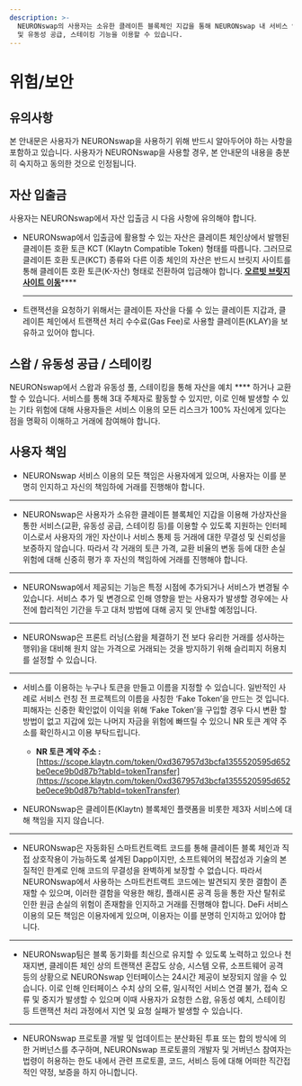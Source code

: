 ```yaml
---
description: >-
  NEURONswap의 사용자는 소유한 클레이튼 블록체인 지갑을 통해 NEURONswap 내 서비스 인터페이스를 활용하고 여러 가상자산의 교환
  및 유동성 공급, 스테이킹 기능을 이용할 수 있습니다.
---
```


# 위험/보안

## 유의사항

본 안내문은 사용자가 NEURONswap을 사용하기 위해 반드시 알아두어야 하는 사항을 포함하고 있습니다. 사용자가 NEURONswap을 사용할 경우, 본 안내문의 내용을 충분히 숙지하고  동의한 것으로 인정됩니다.

## **자산 입출금**

사용자는 NEURONswap에서 자산 입출금 시 다음 사항에 유의해야 합니다.

*   NEURONswap에서 입출금에 활용할 수 있는 자산은 클레이튼 체인상에서 발행된 클레이튼 호환 토큰 KCT (Klaytn Compatible Token) 형태를 따릅니다. 그러므로 클레이튼 호환 토큰(KCT) 종류와 다른 이종 체인의 자산은 반드시 브릿지 사이트를 통해 클레이튼 호환 토큰(K-자산) 형태로 전환하여 입금해야 합니다. [**오르빗 브릿지 사이트 이동**](https://bridge.orbitchain.io)****

    ****
* 트랜잭션을 요청하기 위해서는 클레이튼 자산을 다룰 수 있는 클레이튼 지갑과, 클레이튼 체인에서 트랜잭션 처리 수수료(Gas Fee)로 사용할 클레이튼(KLAY)을 보유하고 있어야 합니다.

## **스왑 / 유동성 공급 / 스테이킹**

NEURONswap에서 스왑과 유동성 풀, 스테이킹을 통해 자산을 예치 **** 하거나 교환할 수 있습니다. 서비스를 통해 3대 주체자로 활동할 수 있지만, 이로 인해 발생할 수 있는 기타 위험에 대해 사용자들은 서비스 이용의 모든 리스크가 100% 자신에게 있다는 점을 명확히 이해하고 거래에 참여해야 합니다.

## **사용자 책임**

* NEURONswap 서비스 이용의 모든 책임은 사용자에게 있으며, 사용자는 이를 분명히 인지하고 자신의 책임하에 거래를 진행해야 합니다.

****

* NEURONswap은 사용자가 소유한 클레이튼 블록체인 지갑을 이용해 가상자산을 통한 서비스(교환, 유동성 공급, 스테이킹 등)를 이용할 수 있도록 지원하는 인터페이스로서 사용자의 개인 자산이나 서비스 통제 등 거래에 대한 무결성 및 신뢰성을 보증하지 않습니다. 따라서 각 거래의 토큰 가격, 교환 비율의 변동 등에 대한 손실위험에 대해 신중히 평가 후 자신의 책임하에 거래를 진행해야 합니다.

****

* NEURONswap에서 제공되는 기능은 특정 시점에 추가되거나 서비스가 변경될 수 있습니다. 서비스 추가 및 변경으로 인해 영향을 받는 사용자가 발생할 경우에는 사전에 합리적인 기간을 두고 대처 방법에 대해 공지 및 안내할 예정입니다.

****

* NEURONswap은 프론트 러닝(스왑을 체결하기 전 보다 유리한 거래를 성사하는 행위)을 대비해 원치 않는 가격으로 거래되는 것을 방지하기 위해 슬리피지 허용치를 설정할 수 있습니다.

****

* 서비스를 이용하는 누구나 토큰을 만들고 이름을 지정할 수 있습니다. 일반적인 사례로 서비스 런칭 전 프로젝트의 이름을 사칭한 ‘Fake Token’을 만드는 것 입니다. 피해자는 신중한 확인없이 이익을 위해 ‘Fake Token’을 구입할 경우 다시 변환 할 방법이 없고 지갑에 있는 나머지 자금을 위험에 빠뜨릴 수 있으니 NR 토큰 계약 주소를 확인하시고 이용 부탁드립니다.
  * **NR 토큰 계약 주소 :** [https://scope.klaytn.com/token/0xd367957d3bcfa1355520595d652be0ece9b0d87b?tabId=tokenTransfer](https://scope.klaytn.com/token/0xd367957d3bcfa1355520595d652be0ece9b0d87b?tabId=tokenTransfer)



* NEURONswap은 클레이튼(Klaytn) 블록체인 플랫폼을 비롯한 제3자 서비스에 대해 책임을 지지 않습니다.

****

* NEURONswap은 자동화된 스마트컨트랙트 코드를 통해 클레이튼 블록 체인과 직접 상호작용이 가능하도록 설계된 Dapp이지만, 소프트웨어의 복잡성과 기술의 본질적인 한계로 인해 코드의 무결성을 완벽하게 보장할 수 없습니다. 따라서 NEURONswap에서 사용하는 스마트컨트랙트 코드에는 발견되지 못한 결함이 존재할 수 있으며, 이러한 결함을 악용한 해킹, 플래시론 공격 등을 통한 자산 탈취로 인한 원금 손실의 위험이 존재함을 인지하고 거래를 진행해야 합니다. DeFi 서비스 이용의 모든 책임은 이용자에게 있으며, 이용자는 이를 분명히 인지하고 있어야 합니다.

****

* NEURONswap팀은 블록 동기화를 최신으로 유지할 수 있도록 노력하고 있으나 천재지변, 클레이튼 체인 상의 트랜잭션 혼잡도 상승, 시스템 오류, 소프트웨어 공격 등의 상황으로 NEURONswap 인터페이스는 24시간 제공이 보장되지 않을 수 있습니다. 이로 인해 인터페이스 수치 상의 오류, 일시적인 서비스 연결 불가, 접속 오류 및 중지가 발생할 수 있으며 이때 사용자가 요청한 스왑, 유동성 예치, 스테이킹 등 트랜잭션 처리 과정에서 지연 및 요청 실패가 발생할 수 있습니다.

****

* NEURONswap 프로토콜 개발 및 업데이트는 분산화된 투표 또는 합의 방식에 의한 거버넌스를 추구하며, NEURONswap 프로토콜의 개발자 및 거버넌스 참여자는 법령이 허용하는 한도 내에서 관련 프로토콜, 코드, 서비스 등에 대해 어떠한 직간접적인 약정, 보증을 하지 아니합니다.
